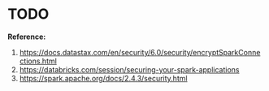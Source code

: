 # TODO

**Reference:**  
1. https://docs.datastax.com/en/security/6.0/security/encryptSparkConnections.html
2. https://databricks.com/session/securing-your-spark-applications
3. https://spark.apache.org/docs/2.4.3/security.html

